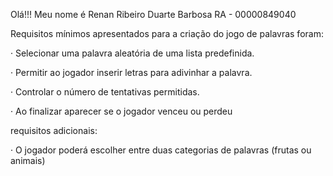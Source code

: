 Olá!!!
Meu nome é Renan Ribeiro Duarte Barbosa 
RA - 00000849040 


Requisitos mínimos apresentados para a criação do jogo de palavras foram:  

· Selecionar uma palavra aleatória de uma lista predefinida. 

· Permitir ao jogador inserir letras para adivinhar a palavra. 

· Controlar o número de tentativas permitidas. 

· Ao finalizar aparecer se o jogador venceu ou perdeu 

 

requisitos adicionais: 

· O jogador poderá escolher entre duas categorias de palavras (frutas ou animais) 

